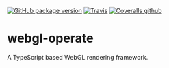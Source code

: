 [![GitHub package version](https://img.shields.io/github/package-json/v/cginternals/webgl-operate.svg?style=flat-square)](https://github.com/cginternals/webgl-operate/releases)
[![Travis](https://img.shields.io/travis/cginternals/webgl-operate.svg?style=flat-square)](https://travis-ci.org/cginternals/webgl-operate)
[![Coveralls github](https://img.shields.io/coveralls/github/cginternals/webgl-operate.svg?style=flat-square)](https://coveralls.io/github/cginternals/webgl-operate)

# webgl-operate
A TypeScript based WebGL rendering framework.
